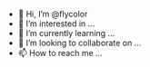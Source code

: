 - 👋 Hi, I’m @flycolor
- 👀 I’m interested in ...
- 🌱 I’m currently learning ...
- 💞️ I’m looking to collaborate on ...
- 📫 How to reach me ...

<!---
flycolor/flycolor is a ✨ special ✨ repository because its `README.md` (this file) appears on your GitHub profile.
You can click the Preview link to take a look at your changes.
--->
